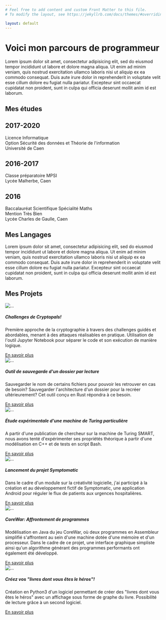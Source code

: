 ```yaml
---
# Feel free to add content and custom Front Matter to this file.
# To modify the layout, see https://jekyllrb.com/docs/themes/#overriding-theme-defaults

layout: default
---
```


<script src="//cdnjs.cloudflare.com/ajax/libs/highlight.js/10.0.3/highlight.min.js"></script>
<script>hljs.initHighlightingOnLoad();</script>

# Voici mon parcours de programmeur

Lorem ipsum dolor sit amet, consectetur adipisicing elit, sed do eiusmod tempor incididunt ut labore et dolore magna aliqua. Ut enim ad minim veniam, quis nostrud exercitation ullamco laboris nisi ut aliquip ex ea commodo consequat. Duis aute irure dolor in reprehenderit in voluptate velit esse cillum dolore eu fugiat nulla pariatur. Excepteur sint occaecat cupidatat non proident, sunt in culpa qui officia deserunt mollit anim id est laborum.

## Mes études

<div class="timeline">
 <div class="container left">
   <div class="content">
    <h2>2017-2020</h2>
    <p><span class="degree">Licence Informatique</span><br>Option Sécurité des données et Théorie de l'information <br>Université de Caen</p>
   </div>
 </div>
 <div class="container right">
   <div class="content">
     <h2>2016-2017</h2>
     <p><span class="degree">Classe préparatoire MPSI</span> <br> Lycée Malherbe, Caen</p>
   </div>
 </div>
 <div class="container left">
   <div class="content">
     <h2>2016</h2>
     <p><span class="degree">Baccalauréat Scientifique Spécialité Maths</span> <br> Mention Très Bien <br> Lycée Charles de Gaulle, Caen</p>
   </div>
 </div>
</div>

## Mes Langages

<div id="LanguagesPanes"> <!-- Not responsive, go see css --> <!-- Add TutorialPoints snippets and remove hljs-->
</div>

<script src="{{ site.baseurl}}/assets/js/tabbed_pane.js"></script>

Lorem ipsum dolor sit amet, consectetur adipisicing elit, sed do eiusmod tempor incididunt ut labore et dolore magna aliqua. Ut enim ad minim veniam, quis nostrud exercitation ullamco laboris nisi ut aliquip ex ea commodo consequat. Duis aute irure dolor in reprehenderit in voluptate velit esse cillum dolore eu fugiat nulla pariatur. Excepteur sint occaecat cupidatat non proident, sunt in culpa qui officia deserunt mollit anim id est laborum.

## Mes Projets

<div class="row row-cols-1 row-cols-md-2">
<div class="col mb-4">
<div class="card h-100">
  <img src="{{ site.baseurl}}/assets/images/projets/Cryptopals/main3.png" class="card-img-top" alt="...">
  <div class="card-body">
    <h5 class="card-title">Challenges de Cryptopals!</h5>
    <p class="card-text">Première approche de la cryptographie à travers des challenges guidés et abordables, menant à des attaques réalisables en pratique. Utilisation de l'outil Jupyter Notebook pour séparer le code et son exécution de manière logique.</p>
    <a href="{{ site.url }}/projets/Cryptopals/" class="btn btn-primary mybuttoncolor mybuttonstyle mx-auto">En savoir plus</a>
  </div>
</div>
</div>
<div class="col mb-4">
<div class="card h-100">
  <img src="{{ site.baseurl}}/assets/images/placeholder-image.png" class="card-img-top" alt="...">
  <div class="card-body">
    <h5 class="card-title">Outil de sauvegarde d'un dossier par lecture</h5>
    <p class="card-text">Sauvegarder le nom de certains fichiers pour pouvoir les retrouver en cas de besoin? Sauvegarder l'architecture d'un dossier pour la recréer
    ultérieurement? Cet outil conçu en Rust répondra à ce besoin.</p>
    <a href="#" class="btn btn-primary mybuttoncolor mybuttonstyle mx-auto">En savoir plus</a>
  </div>
</div>
</div>
<div class="col mb-4">
<div class="card h-100">
  <img src="{{ site.baseurl}}/assets/images/placeholder-image.png" class="card-img-top" alt="...">
  <div class="card-body">
    <h5 class="card-title">Étude expérimentale d'une machine de Turing particulière</h5>
    <p class="card-text">A partir d'une publication de chercheur sur la machine de Turing SMART, nous avons tenté d'expérimenter ses propriétés théorique à partir d'une
    modélisation en C++ et de tests en script Bash.</p>
    <a href="#" class="btn btn-primary mybuttoncolor mybuttonstyle mx-auto">En savoir plus</a>
  </div>
</div>
</div>
<div class="col mb-4">
<div class="card h-100">
  <img src="{{ site.baseurl}}/assets/images/placeholder-image.png" class="card-img-top" alt="...">
  <div class="card-body">
    <h5 class="card-title">Lancement du projet Symptomatic</h5>
    <p class="card-text">Dans le cadre d'un module sur la créativité logicielle, j'ai participé à la création et au développement fictif de Symptomatic, une application Android pour réguler le flux de patients aux urgences hospitalières.</p>
    <a href="#" class="btn btn-primary mybuttoncolor mybuttonstyle mx-auto">En savoir plus</a>
  </div>
</div>
</div>
<div class="col mb-4">
<div class="card h-100">
  <img src="{{ site.baseurl}}/assets/images/placeholder-image.png" class="card-img-top" alt="...">
  <div class="card-body">
    <h5 class="card-title">CoreWar: Affrontement de programmes</h5>
    <p class="card-text">Modélisation en Java du jeu CoreWar, où deux programmes en Assembleur simplifié s'affrontent au sein d'une machine dotée d'une mémoire et d'un processeur. Dans le cadre de ce projet, une interface graphique simpliste ainsi qu'un algorithme générant des programmes performants ont également été développé.</p>
    <a href="#" class="btn btn-primary mybuttoncolor mybuttonstyle mx-auto">En savoir plus</a>
  </div>
</div>
</div>
<div class="col mb-4">
<div class="card h-100">
  <img src="{{ site.baseurl}}/assets/images/placeholder-image.png" class="card-img-top" alt="...">
  <div class="card-body">
    <h5 class="card-title">Créez vos "livres dont vous êtes le héros"!</h5>
    <p class="card-text">Création en Python3 d'un logiciel permettant de créer des "livres dont vous êtes le héros" avec un affichage sous forme de graphe du livre. Possibilité de lecture grâce à un second logiciel.</p>
    <a href="#" class="btn btn-primary mybuttoncolor mybuttonstyle mx-auto">En savoir plus</a>
  </div>
</div>
</div>
</div>
